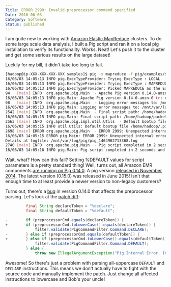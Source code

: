 ```yaml
---
Title: ERROR 2999: Invalid preprocessor command specified
Date: 2016-06-03
Category: Software
Status: published
---
```


I am quite new to working with [Amazon Elastic MapReduce](https://aws.amazon.com/elasticmapreduce/) clusters. To do some large scale data analysis, I built a Pig script and ran it on a local pig installation to verify its functionality. Works. Neat! Let's push it to the cluster and get some serious results on the large dataset!

Luckily for my bill, it didn't take too long to fail.

```sh
[hadoop@ip-XXX-XXX-XXX-XXX samples]$ pig -x mapreduce -f pig/examples/snort.pig -param pcap=data/sample204.pcap
16/06/03 14:05:13 INFO pig.ExecTypeProvider: Trying ExecType : LOCAL
16/06/03 14:05:13 INFO pig.ExecTypeProvider: Trying ExecType : MAPREDUCE
16/06/03 14:05:13 INFO pig.ExecTypeProvider: Picked MAPREDUCE as the ExecType
94   [main] INFO  org.apache.pig.Main  - Apache Pig version 0.14.0-amzn-0 (r: unknown) compiled Apr 06 2016, 22:40:48
16/06/03 14:05:13 INFO pig.Main: Apache Pig version 0.14.0-amzn-0 (r: unknown) compiled Apr 06 2016, 22:40:48
98   [main] INFO  org.apache.pig.Main  - Logging error messages to: /mnt/var/log/pig/pig_1464962713368.log
16/06/03 14:05:13 INFO pig.Main: Logging error messages to: /mnt/var/log/pig/pig_1464962713368.log
2542 [main] INFO  org.apache.pig.Main  - Final script path: /home/hadoop/packetpig/pig/examples/snort.pig
16/06/03 14:05:15 INFO pig.Main: Final script path: /home/hadoop/packetpig/pig/examples/snort.pig
2563 [main] INFO  org.apache.pig.impl.util.Utils  - Default bootup file /home/hadoop/.pigbootup not found
16/06/03 14:05:15 INFO util.Utils: Default bootup file /home/hadoop/.pigbootup not found
2698 [main] ERROR org.apache.pig.Main  - ERROR 2999: Unexpected internal error. Pig Internal Error. Invalid preprocessor command specified : %DEFAULT
16/06/03 14:05:15 ERROR pig.Main: ERROR 2999: Unexpected internal error. Pig Internal Error. Invalid preprocessor command specified : %DEFAULT
Details at logfile: /mnt/var/log/pig/pig_1464962713368.log
2740 [main] INFO  org.apache.pig.Main  - Pig script completed in 2 seconds and 915 milliseconds (2915 ms)
16/06/03 14:05:16 INFO pig.Main: Pig script completed in 2 seconds and 915 milliseconds (2915 ms)
```

Wait, what? How can this fail? Setting %DEFAULT values for script parameters is a pretty standard thing! Well, turns out, all Amazon EMR components [are running on Pig 0.14.0](https://docs.aws.amazon.com/ElasticMapReduce/latest/ReleaseGuide/emr-release-components.html). A pig version [released in November 2014](https://pig.apache.org/releases.html). The latest version (0.15.0) was released in June 2015! Isn't that enough time to at least provide a newer version to non-legacy customers?

Turns out, there's a [bug](https://issues.apache.org/jira/browse/PIG-4342) in version 0.14.0 that affects the preprocessor parsing. Let's look at the [patch diff](https://issues.apache.org/jira/secure/attachment/12683376/PIG-4342-1.patch):

```java
         final String declareToken = "%declare";
         final String defaultToken = "%default";

-        if (preprocessorCmd.equals(declareToken)) {
+        if (preprocessorCmd.toLowerCase().equals(declareToken)) {
             filter.validate(PigCommandFilter.Command.DECLARE);
-        } else if (preprocessorCmd.equals(defaultToken)) {
+        } else if (preprocessorCmd.toLowerCase().equals(defaultToken)) {
             filter.validate(PigCommandFilter.Command.DEFAULT);
         } else {
             throw new IllegalArgumentException("Pig Internal Error. Invalid preprocessor command specified : "
```

Awesome! So there's just a problem with parsing all-uppercase `DEFAULT` and `DECLARE` instructions. This means we don't actually have to fight with the source code and manually implement the patch. Just change all affected instructions to lowercase and Bob's your uncle!
